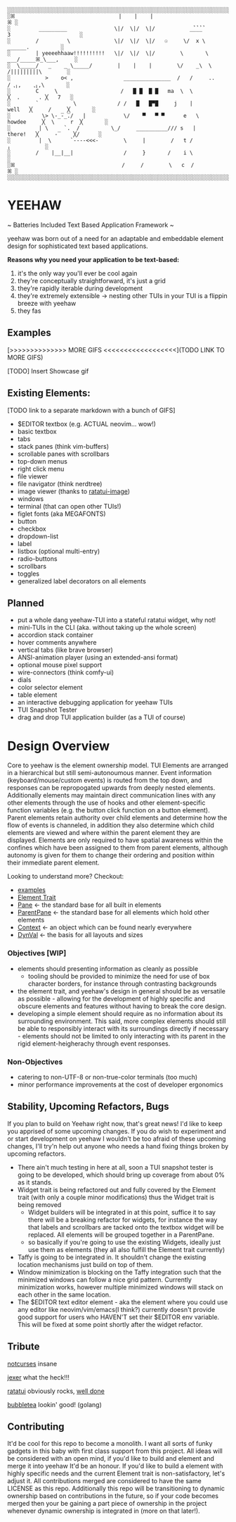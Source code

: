 ```
░░░░░░░░░░░░░░░░░░░░░░░░░░░░░░░░░░░░░░░░░░░░░░░░░░░░░░░░░░░░░░░░░░░░░░░░░░░░░░░░░░░░░░░░░░░░░░░
░ꕤ                                 |    |    |                                              ꕤ ░       
░         _________               \|/  \|/  \|/           _̉_̉_̉_̉         3                      ░      
░        /         \              \|/  \|/  \|/   ☉     \/  x \              ______.          ░     
░        | yeeeehhaaw!!!!!!!!!!   \|/  \|/  \|/        \       \         ___/_____ꕤ_\___,     ░       
░  \_____/   _    _ \_____/        |    |    |        \/    _\  \          /|||||||||\        ░        
░           >    o< ,                _______________  /   /     ..        / ⹁╷,    ⹁╷,\       ░     
░        C     \                    /   █ █  █ █   ma  \  \               ╳  .      . ╳   7   ░        
░        `           \             / /   █   █▀█     j    |        well   ╳     /     ╳       ░         
░          \> \-̲̅-̲̅./   |            \/    ▀   ▀ ▀      e   \    howdee     ╳  \     r  ╳       ░       
░         | \     `.  /          \_/     __________/// s   |     there!   ╳     -̅     ╳/      ░
░         |  \      `----<<<-        \     |        /   t /                       ╷           ░              
░        /    |__|__|                /     }       /    i \                                   ░       
░ꕤ                                  /     /        \   c  /                                 ꕤ ░                     
░░░░░░░░░░░░░░░░░░░░░░░░░░░░░░░░░░░░░░░░░░░░░░░░░░░░░░░░░░░░░░░░░░░░░░░░░░░░░░░░░░░░░░░░░░░░░░░

```

# YEEHAW

~ Batteries Included Text Based Application Framework ~

yeehaw was born out of a need for an adaptable and embeddable element design for
sophisticated text based applications. 

**Reasons why you need your application to be text-based:**
1) it's the only way you'll ever be cool again
2) they're conceptually straightforward, it's just a grid 
3) they're rapidly iterable during development
4) they're extremely extensible -> nesting other TUIs in your TUI is a
   flippin breeze with yeehaw
5) they fas

## Examples

[>>>>>>>>>>>>>> MORE GIFS <<<<<<<<<<<<<<<<<<](TODO LINK TO MORE GIFS)

[TODO] Insert Showcase gif

## Existing Elements:
[TODO link to a separate markdown with a bunch of GIFS]

 - $EDITOR textbox (e.g. ACTUAL neovim... wow!)  
 - basic textbox
 - tabs 
 - stack panes (think vim-buffers) 
 - scrollable panes with scrollbars
 - top-down menus
 - right click menu
 - file viewer
 - file navigator (think nerdtree)
 - image viewer (thanks to [ratatui-image](https://github.com/benjajaja/ratatui-image))
 - windows
 - terminal (that can open other TUIs!)
 - figlet fonts (aka MEGAFONTS)
 - button
 - checkbox
 - dropdown-list
 - label
 - listbox (optional multi-entry)
 - radio-buttons
 - scrollbars
 - toggles
 - generalized label decorators on all elements

## Planned
 - put a whole dang yeehaw-TUI into a stateful ratatui widget, why not!
 - mini-TUIs in the CLI (aka. without taking up the whole screen)
 - accordion stack container
 - hover comments anywhere
 - vertical tabs (like brave browser) 
 - ANSI-animation player (using an extended-ansi format)
 - optional mouse pixel support
 - wire-connectors (think comfy-ui)
 - dials
 - color selector element
 - table element
 - an interactive debugging application for yeehaw TUIs
 - TUI Snapshot Tester
 - drag and drop TUI application builder (as a TUI of course)

# Design Overview

Core to yeehaw is the element ownership model. TUI Elements are arranged in a
hierarchical but still semi-autonoumous manner. Event information
(keyboard/mouse/custom events) is routed from the top down, and responses can be
repropogated upwards from deeply nested elements. Additionally elements may
maintain direct communication lines with any other elements through the use of
hooks and other element-specific function variables (e.g. the button click
function on a button element). Parent elements retain authority over child
elements and determine how the flow of events is channeled, in addition they
also determine which child elements are viewed and where within the parent
element they are displayed. Elements are only required to have spatial awareness
within the confines which have been assigned to them from parent elements,
although autonomy is given for them to change their ordering and position within
their immediate parent element.  

Looking to understand more? Checkout:
 - [examples](TODO)
 - [Element Trait](TODO)
 - [Pane](TODO) <- the standard base for all built in elements
 - [ParentPane](TODO) <- the standard base for all elements which hold other elements
 - [Context](TODO) <- an object which can be found nearly everywhere
 - [DynVal](TODO) <- the basis for all layouts and sizes

### Objectives [WIP]

 - elements should presenting information as cleanly as possible
   - tooling should be provided to minimize the need for use of box character
     borders, for instance through contrasting backgrounds
 - the element trait, and yeehaw's design in general should be as versatile as
   possible - allowing for the development of highly specific and obscure elements 
   and features without having to break the core design.
 - developing a simple element should require as no information about its
   surrounding environment. This said, more complex elements should still be
   able to responsibly interact with its surroundings directly if necessary -
   elements should not be limited to only interacting with its parent in the
   rigid element-heigherachy through event responses.  

### Non-Objectives

 - catering to non-UTF-8 or non-true-color terminals (too much)
 - minor performance improvements at the cost of developer ergonomics

## Stability, Upcoming Refactors, Bugs 

If you plan to build on Yeehaw right now, that's great news! I'd like to keep
you apprised of some upcoming changes. If you do wish to experiment and or start
development on yeehaw I wouldn't be too afraid of these upcoming changes, I'll
try'n help out anyone who needs a hand fixing things broken by upcoming
refactors. 

- There ain't much testing in here at all, soon a TUI snapshot tester is going to 
  be developed, which should bring up coverage from about 0% as it stands. 
- Widget trait is being refactored out and fully covered by the Element trait
  (with only a couple minor modifications) thus the Widget trait is being
  removed
  - Widget builders will be integrated in at this point, suffice it to say there
    will be a breaking refactor for widgets, for instance the way that labels
    and scrollbars are tacked onto the textbox widget will be replaced. All
    elements will be grouped together in a ParentPane.
  - so basically if you're going to use the existing Widgets, ideally just use
    them as elements (they all also fulfill the Element trait currently)
- Taffy is going to be integrated in. It shouldn't change the existing location
  mechanisms just build on top of them.
- Window minimization is blocking on the Taffy integration such that the
  minimized windows can follow a nice grid pattern. Currently minimization
  works, however multiple minimized windows will stack on each other in the same
  location. 
- The $EDITOR text editor element - aka the element where you could use any
  editor like neovim/vim/emacs(I think?) currently doesn't provide good support
  for users who HAVEN'T set their $EDITOR env variable. This will be fixed at
  some point shortly after the widget refactor.

## Tribute

[notcurses](https://github.com/dankamongmen/notcurses) insane

[jexer](https://gitlab.com/AutumnMeowMeow/jexer) what the heck!!!

[ratatui](https://ratatui.rs/) obviously rocks, [well done](https://www.youtube.com/watch?v=9wm1D6Rk8TE)

[bubbletea](https://github.com/charmbracelet/bubbletea) lookin' good! (golang)

## Contributing 

It'd be cool for this repo to become a monolith. I want all sorts of funky
gadgets in this baby with first class support from this project. All ideas will
be considered with an open mind, if you'd like to build and element and merge it
into yeehaw It'd be an honour. If you'd like to build a element with highly
specific needs and the current Element trait is non-satisfactory, let's adjust
it. 
All contributions merged are considered to have the same LICENSE as this repo.
Additionally this repo will be transitioning to dynamic ownership based on
contributions in the future, so if your code becomes merged then your be gaining
a part piece of ownership in the project whenever dynamic ownership is
integrated in (more on that later!).
